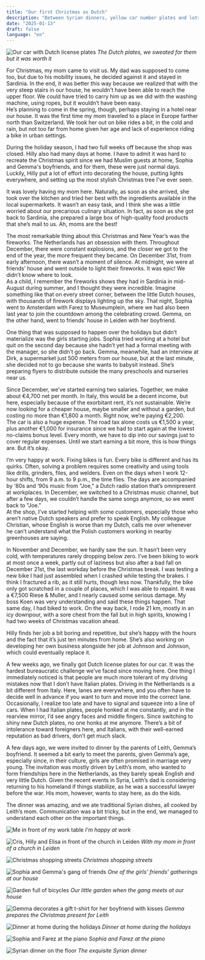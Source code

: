 ```yaml
---
title: "Our first Christmas as Dutch"
description: "Between Syrian dinners, yellow car number plates and lots of youth in our house"
date: "2025-01-13"
draft: false
language: "en"
---
```


![Our car with Dutch license plates](../../../../assets/images/post-40/pic-1.jpg)
_The Dutch plates, we sweated for them but it was worth it_

For Christmas, my mom came to visit us. My dad was supposed to come too, but due to his mobility issues, he decided against it and stayed in Sardinia. In the end, it was better this way because we realized that with the very steep stairs in our house, he wouldn’t have been able to reach the upper floor. We could have tried to carry him up as we did with the washing machine, using ropes, but it wouldn’t have been easy.\
He’s planning to come in the spring, though, perhaps staying in a hotel near our house. It was the first time my mom traveled to a place in Europe farther north than Switzerland. We took her out on bike rides a bit, in the cold and rain, but not too far from home given her age and lack of experience riding a bike in urban settings.

During the holiday season, I had two full weeks off because the shop was closed. Hilly also had many days at home. I have to admit it was hard to recreate the Christmas spirit since we had Muslim guests at home, Sophia and Gemma's boyfriends, and for them, these were just normal days. Luckily, Hilly put a lot of effort into decorating the house, putting lights everywhere, and setting up the most stylish Christmas tree I’ve ever seen.

It was lovely having my mom here. Naturally, as soon as she arrived, she took over the kitchen and tried her best with the ingredients available in the local supermarkets. It wasn’t an easy task, and I think she was a little worried about our precarious culinary situation. In fact, as soon as she got back to Sardinia, she prepared a large box of high-quality food products that she’s mail to us. Ah, moms are the best!

The most remarkable thing about this Christmas and New Year’s was the fireworks. The Netherlands has an obsession with them. Throughout December, there were constant explosions, and the closer we got to the end of the year, the more frequent they became. On December 31st, from early afternoon, there wasn’t a moment of silence. At midnight, we were at friends’ house and went outside to light their fireworks. It was epic! We didn’t know where to look.\
As a child, I remember the fireworks shows they had in Sardinia in mid-August during summer, and I thought they were incredible. Imagine something like that on every street corner, between the little Dutch houses, with thousands of firework displays lighting up the sky. That night, Sophia went to Amsterdam with Farez to Museumplein, where we had also been last year to join the countdown among the celebrating crowd. Gemma, on the other hand, went to friends’ house in Leiden with her boyfriend.

One thing that was supposed to happen over the holidays but didn’t materialize was the girls starting jobs. Sophia tried working at a hotel but quit on the second day because she hadn’t yet had a formal meeting with the manager, so she didn’t go back. Gemma, meanwhile, had an interview at Dirk, a supermarket just 500 meters from our house, but at the last minute, she decided not to go because she wants to babysit instead. She’s preparing flyers to distribute outside the many preschools and nurseries near us.

Since December, we’ve started earning two salaries. Together, we make about €4,700 net per month. In Italy, this would be a decent income, but here, especially because of the exorbitant rent, it’s not sustainable. We’re now looking for a cheaper house, maybe smaller and without a garden, but costing no more than €1,800 a month. Right now, we’re paying €2,200.\
The car is also a huge expense. The road tax alone costs us €1,500 a year, plus another €1,000 for insurance since we had to start again at the lowest no-claims bonus level. Every month, we have to dip into our savings just to cover regular expenses. Until we start earning a bit more, this is how things are. But it’s okay.

I’m very happy at work. Fixing bikes is fun. Every bike is different and has its quirks. Often, solving a problem requires some creativity and using tools like drills, grinders, files, and welders. Even on the days when I work 12-hour shifts, from 9 a.m. to 9 p.m., the time flies. The days are accompanied by ‘80s and ‘90s music from "Joe," a Dutch radio station that’s omnipresent at workplaces. In December, we switched to a Christmas music channel, but after a few days, we couldn’t handle the same songs anymore, so we went back to "Joe."\
At the shop, I’ve started helping with some customers, especially those who aren’t native Dutch speakers and prefer to speak English. My colleague Christian, whose English is worse than my Dutch, calls me over whenever he can’t understand what the Polish customers working in nearby greenhouses are saying.

In November and December, we hardly saw the sun. It hasn’t been very cold, with temperatures rarely dropping below zero. I’ve been biking to work at most once a week, partly out of laziness but also after a bad fall on December 21st, the last workday before the Christmas break. I was testing a new bike I had just assembled when I crashed while testing the brakes. I think I fractured a rib, as it still hurts, though less now. Thankfully, the bike only got scratched in a couple of places, which I was able to repaint. It was a €7,500 Riese & Muller, and I nearly caused some serious damage. My boss Koen was very understanding and said these things happen.
That same day, I had biked to work. On the way back, I rode 21 km, mostly in an icy downpour, with a sore chest from the fall but in high spirits, knowing I had two weeks of Christmas vacation ahead.

Hilly finds her job a bit boring and repetitive, but she’s happy with the hours and the fact that it’s just ten minutes from home. She’s also working on developing her own business alongside her job at Johnson and Johnson, which could eventually replace it.

A few weeks ago, we finally got Dutch license plates for our car. It was the hardest bureaucratic challenge we’ve faced since moving here. One thing I immediately noticed is that people are much more tolerant of my driving mistakes now that I don’t have Italian plates. Driving in the Netherlands is a bit different from Italy. Here, lanes are everywhere, and you often have to decide well in advance if you want to turn and move into the correct lane. Occasionally, I realize too late and have to signal and squeeze into a line of cars. When I had Italian plates, people honked at me constantly, and in the rearview mirror, I’d see angry faces and middle fingers. Since switching to shiny new Dutch plates, no one honks at me anymore. There’s a bit of intolerance toward foreigners here, and Italians, with their well-earned reputation as bad drivers, don’t get much slack.

A few days ago, we were invited to dinner by the parents of Leith, Gemma’s boyfriend. It seemed a bit early to meet the parents, given Gemma’s age, especially since, in their culture, girls are often promised in marriage very young. The invitation was mostly driven by Leith’s mom, who wanted to form friendships here in the Netherlands, as they barely speak English and very little Dutch. Given the recent events in Syria, Leith’s dad is considering returning to his homeland if things stabilize, as he was a successful lawyer before the war. His mom, however, wants to stay here, as do the kids.

The dinner was amazing, and we ate traditional Syrian dishes, all cooked by Leith’s mom. Communication was a bit tricky, but in the end, we managed to understand each other on the important things.

![Me in front of my work table](../../../../assets/images/post-40/pic-2.jpg)
_I'm happy at work_

![Cris, Hilly and Elisa in front of the church in Leiden](../../../../assets/images/post-40/pic-3.jpg)
_With my mom in front of a church in Leiden_

![Christmas shopping streets](../../../../assets/images/post-40/pic-4.jpg)
_Christmas shopping streets_

![Sophia and Gemma's gang of friends](../../../../assets/images/post-40/pic-5.jpg)
_One of the girls' friends' gatherings at our house_

![Garden full of bicycles](../../../../assets/images/post-40/pic-6.jpg)
_Our little garden when the gang meets at our house_

![Gemma decorates a gift t-shirt for her boyfriend with kisses](../../../../assets/images/post-40/pic-7.jpg)
_Gemma prepares the Christmas present for Leith_

![Dinner at home during the holidays](../../../../assets/images/post-40/pic-8.jpg)
_Dinner at home during the holidays_

![Sophia and Farez at the piano](../../../../assets/images/post-40/pic-9.jpg)
_Sophia and Farez at the piano_

![Syrian dinner on the floor](../../../../assets/images/post-40/pic-10.jpg)
_The exquisite Syrian dinner_

